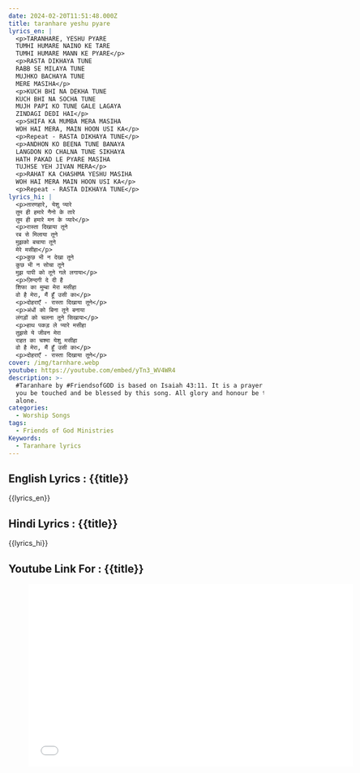 ```yaml
---
date: 2024-02-20T11:51:48.000Z
title: taranhare yeshu pyare
lyrics_en: |
  <p>TARANHARE, YESHU PYARE
  TUMHI HUMARE NAINO KE TARE
  TUMHI HUMARE MANN KE PYARE</p>
  <p>RASTA DIKHAYA TUNE
  RABB SE MILAYA TUNE
  MUJHKO BACHAYA TUNE
  MERE MASIHA</p>
  <p>KUCH BHI NA DEKHA TUNE
  KUCH BHI NA SOCHA TUNE
  MUJH PAPI KO TUNE GALE LAGAYA
  ZINDAGI DEDI HAI</p>
  <p>SHIFA KA MUMBA MERA MASIHA
  WOH HAI MERA, MAIN HOON USI KA</p>
  <p>Repeat - RASTA DIKHAYA TUNE</p>
  <p>ANDHON KO BEENA TUNE BANAYA
  LANGDON KO CHALNA TUNE SIKHAYA
  HATH PAKAD LE PYARE MASIHA
  TUJHSE YEH JIVAN MERA</p>
  <p>RAHAT KA CHASHMA YESHU MASIHA
  WOH HAI MERA MAIN HOON USI KA</p>
  <p>Repeat - RASTA DIKHAYA TUNE</p>
lyrics_hi: |
  <p>तारणहारे, येशु प्यारे
  तुम ही हमारे नैनो के तारे
  तुम ही हमारे मन के प्यारे</p>
  <p>रास्ता दिखाया तूने
  रब से मिलाया तूने
  मुझको बचाया तूने
  मेरे मसीहा</p>
  <p>कुछ भी न देखा तूने
  कुछ भी न सोचा तूने
  मुझ पापी को तूने गले लगाया</p>
  <p>ज़िन्दगी दे दी है
  शिफा का मुम्बा मेरा मसीहा
  वो है मेरा, मैं हूँ उसी का</p>
  <p>दोहराएँ - रास्ता दिखाया तूने</p>
  <p>अंधों को बिना तूने बनाया
  लंगड़ों को चलना तूने सिखाया</p>
  <p>हाथ पकड़ ले प्यारे मसीहा
  तुझसे ये जीवन मेरा
  राहत का चश्मा येशु मसीहा
  वो है मेरा, मैं हूँ उसी का</p>
  <p>दोहराएँ - रास्ता दिखाया तूने</p>
cover: /img/tarnhare.webp
youtube: https://youtube.com/embed/yTn3_WV4WR4
description: >-
  #Taranhare by #FriendsofGOD is based on Isaiah 43:11. It is a prayer that may
  you be touched and be blessed by this song. All glory and honour be to JESUS
  alone.
categories:
  - Worship Songs
tags:
  - Friends of God Ministries
Keywords: 
  - Taranhare lyrics
---
```

## English Lyrics : {{title}}
{{lyrics_en}}
## Hindi Lyrics : {{title}}
{{lyrics_hi}}
## Youtube Link For : {{title}}
<figure class="image is-16by9"><iframe class="has-ratio" width="640" height="360" src="{{youtube}}" frameborder="0" allow="accelerometer; autoplay; clipboard-write; encrypted-media; gyroscope; picture-in-picture" allowfullscreen></iframe></figure>
